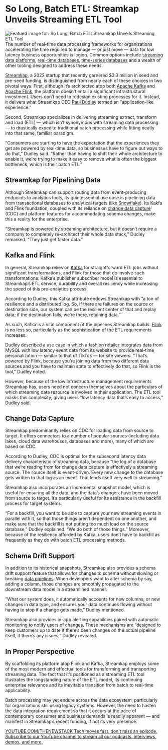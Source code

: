 # So Long, Batch ETL: Streamkap Unveils Streaming ETL Tool
![Featued image for: So Long, Batch ETL: Streamkap Unveils Streaming ETL Tool](https://cdn.thenewstack.io/media/2024/08/db715b71-streaming-4198529_1280.jpg)
The number of real-time data processing frameworks for organizations accelerating the time required to manage — or just move — data for low latency business opportunities is legion. Common options include [streaming data platforms](https://thenewstack.io/confluent-wants-to-make-batch-processing-a-thing-of-the-past/), [real-time databases](https://thenewstack.io/how-to-introduce-real-time-data-predictions-with-redpanda/), [time-series databases](https://thenewstack.io/install-the-influxdb-time-series-database-on-ubuntu-server-22-04/) and a wealth of other tooling designed to address these needs.

[Streamkap](https://streamkap.com/), a 2022 startup that recently garnered $3.3 million in seed and pre-seed funding, is distinguished from nearly each of these choices in two pivotal ways. First, although it’s architected atop both [Apache Kafka](https://thenewstack.io/kafka-3-8-brings-faster-startups-to-java-developers/) and [Apache Flink](https://thenewstack.io/apache-flink-2023-retrospective-and-glimpse-into-the-future/), the platform doesn’t entail a significant infrastructural investment.
Users don’t need to redesign existing processes for it. Instead, it delivers what Streamkap CEO [Paul Dudley](https://www.linkedin.com/in/pauldudley) termed an “application-like experience.”

Second, Streamkap specializes in delivering streaming extract, transform and load (ETL) — which isn’t synonymous with streaming data processing — to drastically expedite traditional batch processing while fitting neatly into that same, familiar paradigm.

“Consumers are starting to have the expectation that the experiences they get are powered by real-time data, so businesses have to figure out ways to do that,” Dudley said. “Rather than having to shift their whole architecture to enable it, we’re trying to make it easy to remove what is often the biggest bottleneck, which is their batch ETL.”

## Streamkap for Pipelining Data
Although Streamkap can support routing data from event-producing endpoints to analytics tools, its quintessential use case is pipelining data from transactional databases to analytical targets (like [Snowflake](https://www.snowflake.com/?utm_content=inline+mention)). Its Kakfa and Flink foundation, coupled with its reliance on [change data capture](https://thenewstack.io/change-data-capture-for-real-time-access-to-backend-databases/) (CDC) and platform features for accommodating schema changes, make this a reality for the enterprise.

“Streamkap is powered by streaming architecture, but it doesn’t require a company to completely re-architect their whole data stack,” Dudley remarked. “They just get faster data.”

## Kafka and Flink
In general, Streamkap relies on [Kafka](https://kafka.apache.org/) for straightforward ETL jobs without significant transformations, and Flink for those that do involve such transformations. Kafka’s publisher subscriber model is essential to Streamkap’s ETL service, durability and overall resiliency while increasing the speed of this pre-analytics process.

According to Dudley, this Kafka attribute endows Streamkap with “a ton of resilience and a distributed log. So, if there are failures on the source or destination side, our system can be the resilient center of that and replay data; if the destination fails, we’re there, retaining data.”

As such, Kafka is a vital component of the pipelines Streamkap builds. [Flink](https://flink.apache.org/) is no less so, particularly as the sophistication of the ETL requirements increases.

Dudley described a use case in which a fashion retailer integrates data from MySQL with low latency event data from its website to provide real-time personalization — similar to that of TikTok — for site viewers. “That’s powered by Flink, because you’re joining data from two different data sources and you have to maintain state to effectively do that, so Flink is the tool,” Dudley noted.

However, because of the low infrastructure management requirements Streamkap has, users need not concern themselves about the particulars of which streaming data resource is involved in their application. The ETL tool masks this complexity, giving users “low latency data that’s easy to access,” Dudley said.

## Change Data Capture
Streamkap predominantly relies on CDC for loading data from source to target. It offers connectors to a number of popular sources (including data lakes, cloud data warehouses, databases and more), many of which are based on CDC.

According to Dudley, CDC is optimal for the subsecond latency data delivery characteristic of streaming data, because “the log of a database that we’re reading from for change data capture is effectively a streaming source. The source itself is event-driven. Every new change to the database gets written to that log as an event. That lends itself very well to streaming.”

Streamkap also incorporates an incremental snapshot model, which is useful for ensuring all the data, and the data’s changes, have been moved from source to target. It’s particularly useful for its assistance in the backfill process for target systems.

“For a backfill, you want to be able to capture your new streaming events in parallel with it, so that those things aren’t dependent on one another, and make sure that the backfill is not putting too much load on the source database,” Dudley explained. “We do both of those things.” Moreover, because of the resiliency afforded by Kafka, users don’t have to backfill as frequently as they do with batch ETL processing methods.

## Schema Drift Support
In addition to its historical snapshots, Streamkap also provides a schema drift support feature that allows for changes to schema without slowing or breaking [data pipelines](https://thenewstack.io/simplified-data-pipelines-with-pulsar-transformation-functions/). When developers want to alter schema by say, adding a column, those changes are smoothly propagated to the downstream data model in a streamlined manner.

“What our system does, it automatically accounts for new columns, or new changes in data type, and ensures your data continues flowing without having to stop if a change gets made,” Dudley mentioned.

Streamkap also provides in-app alerting capabilities paired with automatic monitoring to notify users of changes. These mechanisms are “designed to keep customers up to date if there’s been changes on the actual pipeline itself, if there’s any issues,” Dudley revealed.

## In Proper Perspective
By scaffolding its platform atop Flink and Kafka, Streamkap employs some of the most modern and effectual tools for transforming and transporting streaming data. The fact that it’s positioned as a streaming ETL tool illustrates the longstanding nature of the ETL model, its continuing enterprise relevance and its inevitable transition from batch to real-time applicability.

Batch processing may yet endure across the data ecosystem, particularly for organizations still using legacy systems. However, the need to hasten the data integration requirement so that it occurs at the pace of contemporary consumer and business demands is readily apparent — and manifest in Streamkap’s recent funding, if not its very presence.

[
YOUTUBE.COM/THENEWSTACK
Tech moves fast, don't miss an episode. Subscribe to our YouTube
channel to stream all our podcasts, interviews, demos, and more.
](https://youtube.com/thenewstack?sub_confirmation=1)